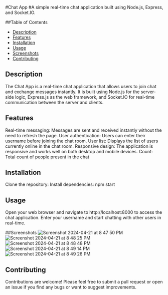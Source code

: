 #Chat App
#A simple real-time chat application built using Node.js, Express, and Socket.IO.

##Table of Contents
- [Description](#Description)
- [Features](#Features)
- [Installation](#Installation)
- [Usage](#Usage)
- [Screenshots](#Screenshots)
- [Contributing](#Contributing)


## Description
The Chat App is a real-time chat application that allows users to join chat and exchange messages instantly. It is built using Node.js for the server-side logic, Express.js as the web framework, and Socket.IO for real-time communication between the server and clients.

## Features
  Real-time messaging: Messages are sent and received instantly without the need to refresh the page.
  User authentication: Users can enter their username before joining the chat room.
  User list: Displays the list of users currently online in the chat room.
  Responsive design: The application is responsive and works well on both desktop and mobile devices.
  Count: Total count of people present in the chat

## Installation
  Clone the repository:
  Install dependencies:
      npm start

## Usage      
  Open your web browser and navigate to http://localhost:8000 to access the chat application.
  Enter your username and start chatting with other users in real-time.
  
##Screenshots
![Screenshot 2024-04-21 at 8 47 50 PM](https://github.com/Sukesh-Hegde/chatApp/assets/128299015/387fb7ba-bcf9-420b-9a0b-8b091be8e882)
![Screenshot 2024-04-21 at 8 48 25 PM](https://github.com/Sukesh-Hegde/chatApp/assets/128299015/bf2456fc-1f27-432b-96bc-b2fa454ccee2)
![Screenshot 2024-04-21 at 8 48 48 PM](https://github.com/Sukesh-Hegde/chatApp/assets/128299015/887c1a09-b73d-4368-8597-412afa214062)
![Screenshot 2024-04-21 at 8 49 14 PM](https://github.com/Sukesh-Hegde/chatApp/assets/128299015/b5b5888e-3fa6-4bc3-a74a-14236a405edc)
![Screenshot 2024-04-21 at 8 49 26 PM](https://github.com/Sukesh-Hegde/chatApp/assets/128299015/81208599-ccee-4353-8a52-e0e9b1e727fd)


## Contributing
Contributions are welcome! Please feel free to submit a pull request or open an issue if you find any bugs or want to suggest improvements.

